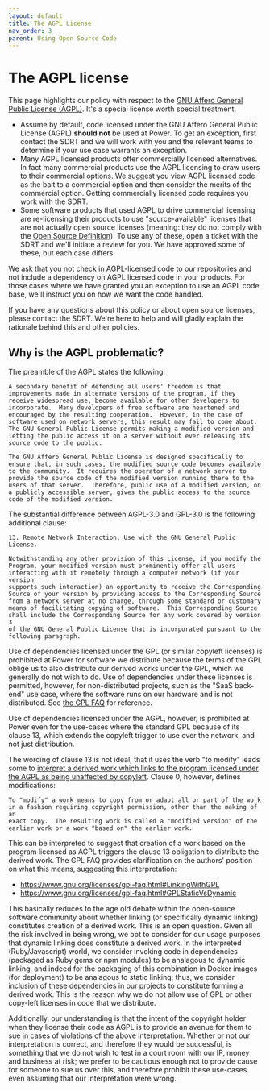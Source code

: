 ```yaml
---
layout: default
title: The AGPL License
nav_order: 3
parent: Using Open Source Code
---
```


# The AGPL license

This page highlights our policy with respect to the [GNU Affero General Public License (AGPL)](https://www.gnu.org/licenses/agpl-3.0.en.html). It's a special license worth special treatment.

- Assume by default, code licensed under the GNU Affero General Public License (AGPL) **should not** be used at Power. To get an exception, first contact the SDRT and we will work with you and the relevant teams to determine if your use case warrants an exception.
- Many AGPL licensed products offer commercially licensed alternatives. In fact many commercial products use the AGPL licensing to draw users to their commercial options. We suggest you view AGPL licensed code as the bait to a commercial option and then consider the merits of the commercial option. Getting commercially licensed code requires you work with the SDRT.
- Some software products that used AGPL to drive commercial licensing are re-licensing their products to use "source-available" licenses that are not actually open source licenses (meaning: they do not comply with the [Open Source Definition](https://opensource.org/osd)). To use any of these, open a ticket with the SDRT and we'll initiate a review for you. We have approved some of these, but each case differs.

We ask that you not check in AGPL-licensed code to our repositories and not include a dependency on AGPL licensed code in your products. For those cases where we have granted you an exception to use an AGPL code base, we'll instruct you on how we want the code handled.

If you have any questions about this policy or about open source licenses, please contact the SDRT. We're here to help and will gladly explain the rationale behind this and other policies.

## Why is the AGPL problematic?

The preamble of the AGPL states the following:

```
A secondary benefit of defending all users' freedom is that
improvements made in alternate versions of the program, if they
receive widespread use, become available for other developers to
incorporate.  Many developers of free software are heartened and
encouraged by the resulting cooperation.  However, in the case of
software used on network servers, this result may fail to come about.
The GNU General Public License permits making a modified version and
letting the public access it on a server without ever releasing its
source code to the public.

The GNU Affero General Public License is designed specifically to
ensure that, in such cases, the modified source code becomes available
to the community.  It requires the operator of a network server to
provide the source code of the modified version running there to the
users of that server.  Therefore, public use of a modified version, on
a publicly accessible server, gives the public access to the source
code of the modified version.
```

The substantial difference between AGPL-3.0 and GPL-3.0 is the following additional clause:

```
13. Remote Network Interaction; Use with the GNU General Public License.

Notwithstanding any other provision of this License, if you modify the
Program, your modified version must prominently offer all users
interacting with it remotely through a computer network (if your version
supports such interaction) an opportunity to receive the Corresponding
Source of your version by providing access to the Corresponding Source
from a network server at no charge, through some standard or customary
means of facilitating copying of software.  This Corresponding Source
shall include the Corresponding Source for any work covered by version 3
of the GNU General Public License that is incorporated pursuant to the
following paragraph.
```

Use of dependencies licensed under the GPL (or similar copyleft licenses) is prohibited at Power for software we distribute because the terms of the GPL oblige us to also distribute our derived works under the GPL, which we generally do not wish to do. Use of dependencies under these licenses is permitted, however, for non-distributed projects, such as the "SaaS back-end" use case, where the software runs on our hardware and is not distributed. See [the GPL FAQ](https://www.gnu.org/licenses/gpl-faq.html#GPLRequireSourcePostedPublic) for reference.

Use of dependencies licensed under the AGPL, however, is prohibited at Power even for the use-cases where the standard GPL because of its clause 13, which extends the copyleft trigger to use over the network, and not just distribution.

The wording of clause 13 is not ideal; that it uses the verb "to modify" leads some to [interpret a derived work which links to the program licensed under the AGPL as being unaffected by copyleft](https://opensource.stackexchange.com/a/4692). Clause 0, however, defines modifications:

```
To "modify" a work means to copy from or adapt all or part of the work
in a fashion requiring copyright permission, other than the making of an
exact copy.  The resulting work is called a "modified version" of the
earlier work or a work "based on" the earlier work.
```

This can be interpreted to suggest that creation of a work based on the program licensed as AGPL triggers the clause 13 obligation to distribute the derived work. The GPL FAQ provides clarification on the authors' position on what this means, suggesting this interpretation:

* https://www.gnu.org/licenses/gpl-faq.html#LinkingWithGPL
* https://www.gnu.org/licenses/gpl-faq.html#GPLStaticVsDynamic

This basically reduces to the age old debate within the open-source software community about whether linking (or specifically dynamic linking) constitutes creation of a derived work. This is an open question. Given all the risk involved in being wrong, we opt to consider for our usage purposes that dynamic linking does constitute a derived work. In the interpreted (Ruby/Javascript) world, we consider invoking code in dependencies (packaged as Ruby gems or npm modules) to be analagous to dynamic linking, and indeed for the packaging of this combination in Docker images (for deployment) to be analagous to static linking; thus, we consider inclusion of these dependencies in our projects to constitute forming a derived work. This is the reason why we do not allow use of GPL or other copy-left licenses in code that we distribute.

Additionally, our understanding is that the intent of the copyright holder when they license their code as AGPL is to provide an avenue for them to sue in cases of violations of the above interpretation. Whether or not our interpretation is correct, and therefore they would be successful, is something that we do not wish to test in a court room with our IP, money and business at risk; we prefer to be cautious enough not to provide cause for someone to sue us over this, and therefore prohibit these use-cases even assuming that our interpretation were wrong.
